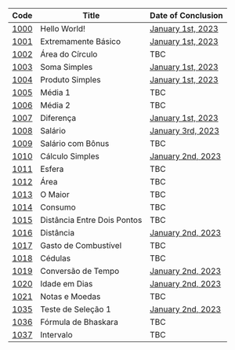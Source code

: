 | Code | Title | Date of Conclusion |
|---|---|---|
| [1000](https://www.beecrowd.com.br/judge/pt/problems/view/1000) | Hello World! | [January 1st, 2023](https://github.com/Juunaz-for-real/Learning-Java/blob/main/beecrowd/iniciante/solutions/COD1000.java) |
| [1001](https://www.beecrowd.com.br/judge/pt/problems/view/1001) | Extremamente Básico | [January 1st, 2023](https://github.com/Juunaz-for-real/Learning-Java/blob/main/beecrowd/iniciante/solutions/COD1001.java) |
| [1002](https://www.beecrowd.com.br/judge/pt/problems/view/1002) | Área do Círculo | TBC |
| [1003](https://www.beecrowd.com.br/judge/pt/problems/view/1003) | Soma Simples | [January 1st, 2023](https://github.com/Juunaz-for-real/Learning-Java/blob/main/beecrowd/iniciante/solutions/COD1003.java) |
| [1004](https://www.beecrowd.com.br/judge/pt/problems/view/1004) | Produto Simples | [January 1st, 2023](https://github.com/Juunaz-for-real/Learning-Java/blob/main/beecrowd/iniciante/solutions/COD1004.java) |
| [1005](https://www.beecrowd.com.br/judge/pt/problems/view/1005) | Média 1 | TBC |
| [1006](https://www.beecrowd.com.br/judge/pt/problems/view/1006) | Média 2 | TBC |
| [1007](https://www.beecrowd.com.br/judge/pt/problems/view/1007) | Diferença | [January 1st, 2023](https://github.com/Juunaz-for-real/Learning-Java/blob/main/beecrowd/iniciante/solutions/COD1007.java) |
| [1008](https://www.beecrowd.com.br/judge/pt/problems/view/1008) | Salário | [January 3rd, 2023](https://github.com/Juunaz-for-real/Learning-Java/blob/main/beecrowd/iniciante/solutions/COD1008.java)|
| [1009](https://www.beecrowd.com.br/judge/pt/problems/view/1009) | Salário com Bônus | TBC |
| [1010](https://www.beecrowd.com.br/judge/pt/problems/view/1010) | Cálculo Simples | [January 2nd, 2023](https://github.com/Juunaz-for-real/Learning-Java/blob/main/beecrowd/iniciante/solutions/COD1010.java) |
| [1011](https://www.beecrowd.com.br/judge/pt/problems/view/1011) | Esfera | TBC |
| [1012](https://www.beecrowd.com.br/judge/pt/problems/view/1012) | Área | TBC |
| [1013](https://www.beecrowd.com.br/judge/pt/problems/view/1013) | O Maior | TBC |
| [1014](https://www.beecrowd.com.br/judge/pt/problems/view/1014) | Consumo | TBC |
| [1015](https://www.beecrowd.com.br/judge/pt/problems/view/1015) | Distância Entre Dois Pontos | TBC |
| [1016](https://www.beecrowd.com.br/judge/pt/problems/view/1016) | Distância | [January 2nd, 2023](https://github.com/Juunaz-for-real/Learning-Java/blob/main/beecrowd/iniciante/solutions/COD1016.java) |
| [1017](https://www.beecrowd.com.br/judge/pt/problems/view/1017) | Gasto de Combustível | TBC |
| [1018](https://www.beecrowd.com.br/judge/pt/problems/view/1018) | Cédulas | TBC |
| [1019](https://www.beecrowd.com.br/judge/pt/problems/view/1019) | Conversão de Tempo | [January 2nd, 2023](https://github.com/Juunaz-for-real/Learning-Java/blob/main/beecrowd/iniciante/solutions/COD1019.java) |
| [1020](https://www.beecrowd.com.br/judge/pt/problems/view/1020) | Idade em Dias | [January 2nd, 2023](https://github.com/Juunaz-for-real/Learning-Java/blob/main/beecrowd/iniciante/solutions/COD1020.java) |
| [1021](https://www.beecrowd.com.br/judge/pt/problems/view/1021) | Notas e Moedas | TBC |
| [1035](https://www.beecrowd.com.br/judge/pt/problems/view/1035) | Teste de Seleção 1 | [January 2nd, 2023](https://github.com/Juunaz-for-real/Learning-Java/blob/main/beecrowd/iniciante/solutions/COD1035.java) |
| [1036](https://www.beecrowd.com.br/judge/pt/problems/view/1036) | Fórmula de Bhaskara | TBC |
| [1037](https://www.beecrowd.com.br/judge/pt/problems/view/1037) | Intervalo | TBC |